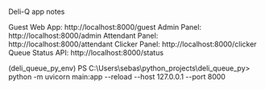 Deli-Q app notes

Guest Web App: http://localhost:8000/guest
Admin Panel: http://localhost:8000/admin
Attendant Panel: http://localhost:8000/attendant
Clicker Panel: http://localhost:8000/clicker
Queue Status API: http://localhost:8000/status

(deli_queue_py_env) PS C:\Users\sebas\python_projects\deli_queue_py> python -m uvicorn main:app --reload --host 127.0.0.1 --port 8000
